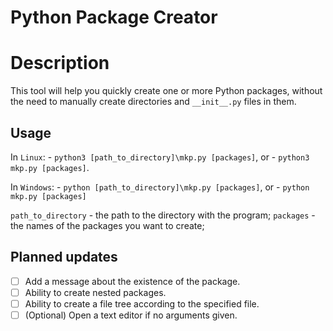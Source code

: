 # Python Package Creator

# Description

This tool will help you quickly create one or more Python packages,
without the need to manually create directories and `__init__.py` files in them.

## Usage

In `Linux`:
    - `python3 [path_to_directory]\mkp.py [packages]`, or
    - `python3 mkp.py [packages]`.

In `Windows`:
    - `python [path_to_directory]\mkp.py [packages]`, or
    - `python mkp.py [packages]`

`path_to_directory` - the path to the directory with the program;
`packages` - the names of the packages you want to create;

## Planned updates

  - [ ] Add a message about the existence of the package.
  - [ ] Ability to create nested packages.
  - [ ] Ability to create a file tree according to the specified file.
  - [ ] \(Optional) Open a text editor if no arguments given.